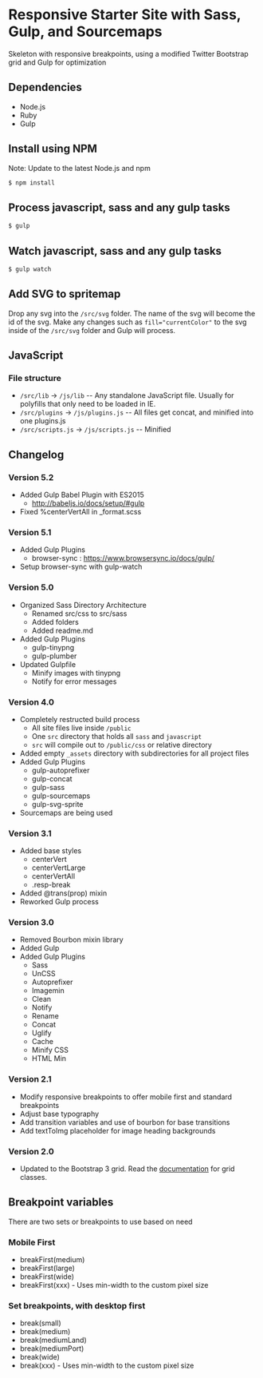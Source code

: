 # Responsive Starter Site with Sass, Gulp, and Sourcemaps

Skeleton with responsive breakpoints, using a modified Twitter Bootstrap grid and Gulp for optimization

## Dependencies
+ Node.js
+ Ruby
+ Gulp

## Install using NPM
Note: Update to the latest Node.js and npm

```bash
$ npm install
```

## Process javascript, sass and any gulp tasks

```bash
$ gulp
```

## Watch javascript, sass and any gulp tasks

```bash
$ gulp watch
```

## Add SVG to spritemap

Drop any svg into the `/src/svg` folder. The name of the svg will become the id of the svg. Make any changes such as `fill="currentColor"` to the svg inside of the `/src/svg` folder and Gulp will process.


## JavaScript
### File structure
* `/src/lib` -> `/js/lib` -- Any standalone JavaScript file. Usually for polyfills that only need to be loaded in IE.
* `/src/plugins` -> `/js/plugins.js` -- All files get concat, and minified into one plugins.js
* `/src/scripts.js` -> `/js/scripts.js` -- Minified

## Changelog
### Version 5.2
+ Added Gulp Babel Plugin with ES2015
    + http://babeljs.io/docs/setup/#gulp
+ Fixed %centerVertAll in _format.scss

### Version 5.1
+ Added Gulp Plugins
    + browser-sync : https://www.browsersync.io/docs/gulp/
+ Setup browser-sync with gulp-watch

### Version 5.0
+ Organized Sass Directory Architecture
    + Renamed src/css to src/sass
    + Added folders
    + Added readme.md
+ Added Gulp Plugins
    + gulp-tinypng
    + gulp-plumber
+ Updated Gulpfile
    + Minify images with tinypng
    + Notify for error messages

### Version 4.0

+ Completely restructed build process
    + All site files live inside `/public`
    + One `src` directory that holds all `sass` and `javascript`
    + `src` will compile out to `/public/css` or relative directory
+ Added empty `_assets` directory with subdirectories for all project files
+ Added Gulp Plugins
    + gulp-autoprefixer
    + gulp-concat
    + gulp-sass
    + gulp-sourcemaps
    + gulp-svg-sprite
+ Sourcemaps are being used

### Version 3.1

+ Added base styles
    + centerVert
    + centerVertLarge
    + centerVertAll
    + .resp-break
+ Added @trans(prop) mixin
+ Reworked Gulp process

### Version 3.0

+ Removed Bourbon mixin library
+ Added Gulp
+ Added Gulp Plugins
    + Sass
    + UnCSS
    + Autoprefixer
    + Imagemin
    + Clean
    + Notify
    + Rename
    + Concat
    + Uglify
    + Cache
    + Minify CSS
    + HTML Min

### Version 2.1

+ Modify responsive breakpoints to offer mobile first and standard breakpoints
+ Adjust base typography
+ Add transition variables and use of bourbon for base transitions
+ Add textToImg placeholder for image heading backgrounds

### Version 2.0

+ Updated to the Bootstrap 3 grid. Read the [documentation](http://getbootstrap.com/css/#grid) for grid classes.

## Breakpoint variables

There are two sets or breakpoints to use based on need

### Mobile First

+ breakFirst(medium)
+ breakFirst(large)
+ breakFirst(wide)
+ breakFirst(xxx) - Uses min-width to the custom pixel size

### Set breakpoints, with desktop first

+ break(small)
+ break(medium)
+ break(mediumLand)
+ break(mediumPort)
+ break(wide)
+ break(xxx) - Uses min-width to the custom pixel size
